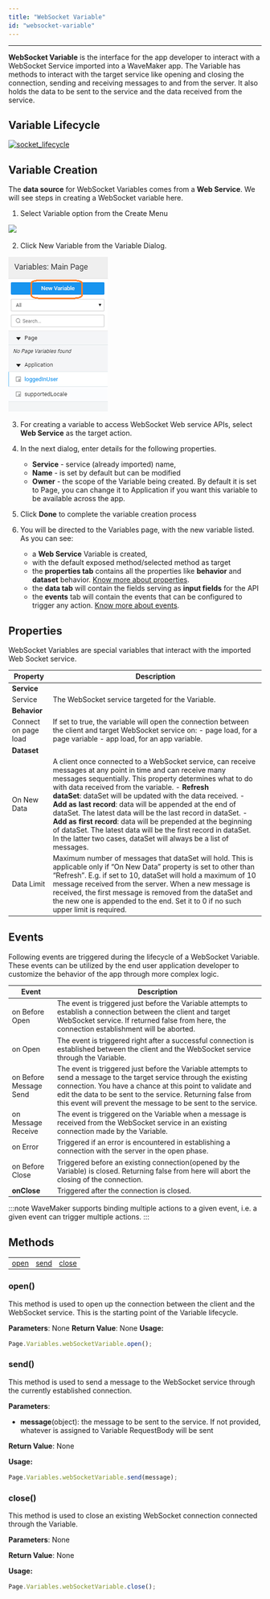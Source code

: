 ```yaml
---
title: "WebSocket Variable"
id: "websocket-variable"
---
```

---

**WebSocket Variable** is the interface for the app developer to interact with a WebSocket Service imported into a WaveMaker app. The Variable has methods to interact with the target service like opening and closing the connection, sending and receiving messages to and from the server. It also holds the data to be sent to the service and the data received from the service.

## Variable Lifecycle

[![socket_lifecycle](/learn/assets/socket_lifecycle.png)](/learn/assets/socket_lifecycle.png)

## Variable Creation

The **data source** for WebSocket Variables comes from a **Web Service**. We will see steps in creating a WebSocket variable here.

1. Select Variable option from the Create Menu 

[![](/learn/assets/var_sel.png)](/learn/assets/var_sel.png)

2. Click New Variable from the Variable Dialog.

[![](/learn/assets/var_new.png)](/learn/assets/var_new.png)

3. For creating a variable to access WebSocket Web service APIs, select **Web Service** as the target action.
4. In the next dialog, enter details for the following properties.
    - **Service** - service (already imported) name,
    - **Name** - is set by default but can be modified
    - **Owner** - the scope of the Variable being created. By default it is set to Page, you can change it to Application if you want this variable to be available across the app.

5. Click **Done** to complete the variable creation process
6. You will be directed to the Variables page, with the new variable listed. As you can see:
    - a **Web Service** Variable is created,
    - with the default exposed method/selected method as target
    - the **properties tab** contains all the properties like **behavior** and **dataset** behavior. [Know more about properties](#properties).
    - the **data tab** will contain the fields serving as **input fields** for the API
    - the **events** tab will contain the events that can be configured to trigger any action. [Know more about events](#events).

## Properties

WebSocket Variables are special variables that interact with the imported Web Socket service.

| **Property** | **Description** |
| --- | --- |
| **Service** |
| Service | The WebSocket service targeted for the Variable. |
| **Behavior** |
| Connect on page load | If set to true, the variable will open the connection between the client and target WebSocket service on:   - page load, for a page variable   - app load, for an app variable. |
| **Dataset** |
| On New Data | A client once connected to a WebSocket service, can receive messages at any point in time and can receive many messages sequentially. This property determines what to do with data received from the variable.   - **Refresh dataSet**: dataSet will be updated with the data received.   - **Add as last record**: data will be appended at the end of dataSet. The latest data will be the last record in dataSet.   - **Add as first record**: data will be prepended at the beginning of dataSet. The latest data will be the first record in dataSet.   In the latter two cases, dataSet will always be a list of messages. |
| Data Limit | Maximum number of messages that dataSet will hold. This is applicable only if “On New Data” property is set to other than “Refresh”. E.g. if set to 10, dataSet will hold a maximum of 10 message received from the server. When a new message is received, the first message is removed from the dataSet and the new one is appended to the end. Set it to 0 if no such upper limit is required. |

## Events

Following events are triggered during the lifecycle of a WebSocket Variable. These events can be utilized by the end user application developer to customize the behavior of the app through more complex logic.

| **Event** | **Description** |
| --- | --- |
| on Before Open | The event is triggered just before the Variable attempts to establish a connection between the client and target WebSocket service. If returned false from here, the connection establishment will be aborted. |
| on Open | The event is triggered right after a successful connection is established between the client and the WebSocket service through the Variable. |
| on Before Message Send | The event is triggered just before the Variable attempts to send a message to the target service through the existing connection. You have a chance at this point to validate and edit the data to be sent to the service. Returning false from this event will prevent the message to be sent to the service. |
| on Message Receive | The event is triggered on the Variable when a message is received from the WebSocket service in an existing connection made by the Variable. |
| on Error | Triggered if an error is encountered in establishing a connection with the server in the open phase. |
| on Before Close | Triggered before an existing connection(opened by the Variable) is closed. Returning false from here will abort the closing of the connection. |
| **onClose** | Triggered after the connection is closed. |

:::note
WaveMaker supports binding multiple actions to a given event, i.e. a given event can trigger multiple actions.
:::

## Methods

<table class="reference notranslate"><tbody><tr><td><a href="#open">open</a></td><td><a href="#send">send</a></td><td><a href="#close">close</a></td></tr></tbody></table>

### open()

This method is used to open up the connection between the client and the WebSocket service. This is the starting point of the Variable lifecycle. 

**Parameters**: None 
**Return Value**: None
**Usage:**

```js
Page.Variables.webSocketVariable.open();
```

### send()

This method is used to send a message to the WebSocket service through the currently established connection.

**Parameters**:

- **message**(object): the message to be sent to the service. If not provided, whatever is assigned to Variable RequestBody will be sent

**Return Value**: None

**Usage:**

```js
Page.Variables.webSocketVariable.send(message);
```

### close()

This method is used to close an existing WebSocket connection connected through the Variable.

**Parameters**: None 

**Return Value**: None

**Usage:**

```js
Page.Variables.webSocketVariable.close();
```
